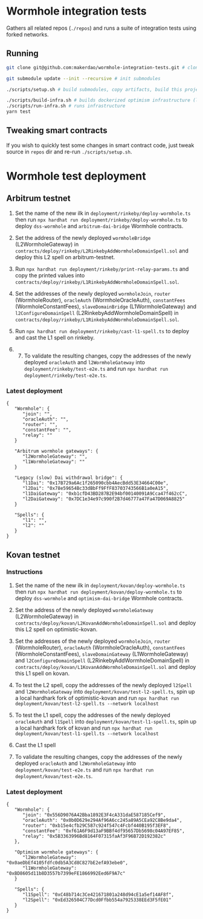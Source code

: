 # Wormhole integration tests

Gathers all related repos (`./repos`) and runs a suite of integration tests using forked networks.

## Running

```sh
git clone git@github.com:makerdao/wormhole-integration-tests.git # clone this repo

git submodule update --init --recursive # init submodules

./scripts/setup.sh # build submodules, copy artifacts, build this project

./scripts/build-infra.sh # builds dockerized optimism infrastructure (l1+l2)
./scripts/run-infra.sh # runs infrastructure
yarn test
```

## Tweaking smart contracts

If you wish to quickly test some changes in smart contract code, just tweak source in `repos` dir and re-run
`./scripts/setup.sh`.

# Wormhole test deployment

## Arbitrum testnet

1. Set the name of the new ilk in `deployment/rinkeby/deploy-wormhole.ts` then run
   `npx hardhat run deployment/rinkeby/deploy-wormhole.ts` to deploy `dss-wormhole` and `arbitrum-dai-bridge` Wormhole
   contracts.

2. Set the address of the newly deployed `wormholeBridge` (L2WormholeGateway) in
   `contracts/deploy/rinkeby/L2RinkebyAddWormholeDomainSpell.sol` and deploy this L2 spell on arbitrum-testnet.

3. Run `npx hardhat run deployment/rinkeby/print-relay-params.ts` and copy the printed values into
   `contracts/deploy/rinkeby/L1RinkebyAddWormholeDomainSpell.sol`.

4. Set the addresses of the newly deployed `wormholeJoin`, `router` (WormholeRouter), `oracleAuth` (WormholeOracleAuth),
   `constantFees` (WormholeConstantFees), `slaveDomainBridge` (L1WormholeGateway) and `l2ConfigureDomainSpell`
   (L2RinkebyAddWormholeDomainSpell) in `contracts/deploy/rinkeby/L1RinkebyAddWormholeDomainSpell.sol`.

5. Run `npx hardhat run deployment/rinkeby/cast-l1-spell.ts` to deploy and cast the L1 spell on rinkeby.

6. 7. To validate the resulting changes, copy the addresses of the newly deployed `oracleAuth` and `l2WormholeGateway`
      into `deployment/rinkeby/test-e2e.ts` and run `npx hardhat run deployment/rinkeby/test-e2e.ts`.

### Latest deployment

```
{
   "Wormhole": {
      "join": "",
      "oracleAuth": "",
      "router": "",
      "constantFee": "",
      "relay": ""
   }

   "Arbitrum wormhole gateways": {
      "l2WormholeGateway": "",
      "l1WormholeGateway": ""
   }

   "Legacy (slow) Dai withdrawal bridge": {
      "l1Dai": "0x17B729a6Ac1f265090cbb4AecBdd53E34664C00e",
      "l2Dai": "0x78e59654Bc33dBbFf9FfF83703743566B1a0eA15",
      "l1DaiGateway": "0xb1cfD43BD287B2E94bf00140091A9Cca47f462cC",
      "l2DaiGateway": "0x7DC1e34e97c990f2B7d46777a47Fa47D069A8825"
   }

   "Spells": {
      "l1": "",
      "l2": ""
   }
}
```

## Kovan testnet

### Instructions

1. Set the name of the new ilk in `deployment/kovan/deploy-wormhole.ts` then run
   `npx hardhat run deployment/kovan/deploy-wormhole.ts` to deploy `dss-wormhole` and `optimism-dai-bridge` Wormhole
   contracts.

2. Set the address of the newly deployed `wormholeGateway` (L2WormholeGateway) in
   `contracts/deploy/kovan/L2KovanAddWormholeDomainSpell.sol` and deploy this L2 spell on optimistic-kovan.

3. Set the addresses of the newly deployed `wormholeJoin`, `router` (WormholeRouter), `oracleAuth` (WormholeOracleAuth),
   `constantFees` (WormholeConstantFees), `slaveDomainGateway` (L1WormholeGateway) and `l2ConfigureDomainSpell`
   (L2RinkebyAddWormholeDomainSpell) in `contracts/deploy/kovan/L1KovanAddWormholeDomainSpell.sol` and deploy this L1
   spell on kovan.

4. To test the L2 spell, copy the addresses of the newly deployed `l2Spell` and `l2WormholeGateway` into
   `deployment/kovan/test-l2-spell.ts`, spin up a local hardhark fork of optimistic-kovan and run
   `npx hardhat run deployment/kovan/test-l2-spell.ts --network localhost`

5. To test the L1 spell, copy the addresses of the newly deployed `oracleAuth` and `l1Spell` into
   `deployment/kovan/test-l1-spell.ts`, spin up a local hardhark fork of kovan and run
   `npx hardhat run deployment/kovan/test-l1-spell.ts --network localhost`

6. Cast the L1 spell

7. To validate the resulting changes, copy the addresses of the newly deployed `oracleAuth` and `l2WormholeGateway` into
   `deployment/kovan/test-e2e.ts` and run `npx hardhat run deployment/kovan/test-e2e.ts`.

### Latest deployment

```
{
   "Wormhole": {
      "join": "0x556D9076A42Bba1892E3F4cA331daE587185Cef9",
      "oracleAuth": "0x0b0D629e294Af96A6cc245a89A5CEa92C8Be9da4",
      "router": "0xb15e4cfb29C587c924f547c4Fcbf440B195f3EF8",
      "constantFee": "0xf61A6F9d13aF9BBf4df95657Db5698c04A97EF85",
      "relay": "0x5B3363996Bd8164F07315faAf3F96B72D192382c"
   },

   "Optimism wormhole gateways": {
      "l2WormholeGateway": "0x0aeDbEf4105fdfc0db5A3Cd8C827bE2efA93ebe0",
      "l1WormholeGateway": "0xBD8605d11b8D3557b7399eFE1866992Eed6F9A7c"
   }

   "Spells": {
      "l1Spell": "0xC48b714c3Ce421671801a248d94cE1a5ef14AF8f",
      "l2Spell": "0xEd326504C77Dcd0Ffbb554a7925338EEd3F5fE01"
   }
}
```
